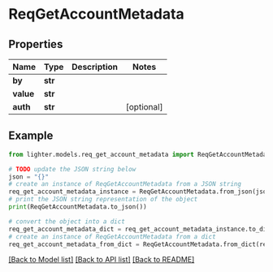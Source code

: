 # ReqGetAccountMetadata


## Properties

Name | Type | Description | Notes
------------ | ------------- | ------------- | -------------
**by** | **str** |  | 
**value** | **str** |  | 
**auth** | **str** |  | [optional] 

## Example

```python
from lighter.models.req_get_account_metadata import ReqGetAccountMetadata

# TODO update the JSON string below
json = "{}"
# create an instance of ReqGetAccountMetadata from a JSON string
req_get_account_metadata_instance = ReqGetAccountMetadata.from_json(json)
# print the JSON string representation of the object
print(ReqGetAccountMetadata.to_json())

# convert the object into a dict
req_get_account_metadata_dict = req_get_account_metadata_instance.to_dict()
# create an instance of ReqGetAccountMetadata from a dict
req_get_account_metadata_from_dict = ReqGetAccountMetadata.from_dict(req_get_account_metadata_dict)
```
[[Back to Model list]](../README.md#documentation-for-models) [[Back to API list]](../README.md#documentation-for-api-endpoints) [[Back to README]](../README.md)


